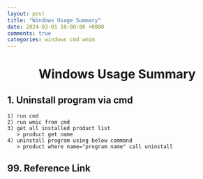 ```yaml
---
layout: post
title: "Windows Usage Summary"
date: 2024-03-01 10:00:00 +0800
comments: true
categories: windows cmd wmim
---
```


# <center> Windows Usage Summary

## 1. Uninstall program via cmd
```
1) run cmd
2) run wmic from cmd
3) get all installed product list
   > product get name
4) uninstall program using below command
   > product where name="program name" call uninstall
```

## 99. Reference Link

